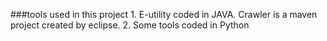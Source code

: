 ###tools used in this project 
	1. E-utility coded in JAVA. Crawler is a maven project created by eclipse.
	2. Some tools coded in Python